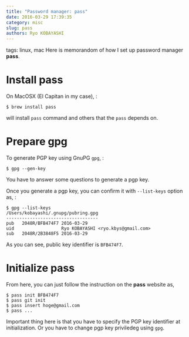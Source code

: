 ```yaml
---
title: "Password manager: pass"
date: 2016-03-29 17:39:35
category: misc
slug: pass
authors: Ryo KOBAYASHI
---
```


tags: linux, mac
Here is memorandom of how I set up password manager **pass**.

# Install pass

On MacOSX (El Capitan in my case), :

    $ brew install pass

will install `pass` command and others that the `pass` depends on.

# Prepare gpg

To generate PGP key using GnuPG `gpg`, :

    $ gpg --gen-key

You have to answer some questions to generate a pgp key.

Once you generate a pgp key, you can confirm it with `--list-keys`
option as, :

    $ gpg --list-keys
    /Users/kobayashi/.gnupg/pubring.gpg
    -----------------------------------
    pub   2048R/BFB474F7 2016-03-29
    uid                  Ryo KOBAYASHI <ryo.kbys@gmail.com>
    sub   2048R/2B3848F5 2016-03-29

As you can see, public key identifier is `BFB474F7`.

# Initialize pass

From here, you can just follow the instruction on the **pass** website
as,

    $ pass init BFB474F7
    $ pass git init
    $ pass insert hoge@gmail.com
    $ pass ...

Important thing here is that you have to specify the PGP key identifier
at initialization. Or you have to change pgp key priviledeg using `gpg`.

